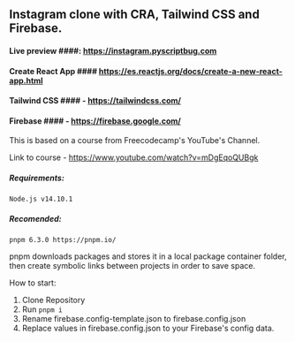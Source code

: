## Instagram clone with CRA, Tailwind CSS and Firebase. ##

#### Live preview ####: https://instagram.pyscriptbug.com

#### Create React App ####  https://es.reactjs.org/docs/create-a-new-react-app.html
#### Tailwind CSS #### - https://tailwindcss.com/
#### Firebase #### - https://firebase.google.com/

This is based on a course from Freecodecamp's YouTube's Channel.

Link to course - https://www.youtube.com/watch?v=mDgEqoQUBgk

##### Requirements: #####
    Node.js v14.10.1

##### Recomended: #####
    pnpm 6.3.0 https://pnpm.io/

pnpm downloads packages and stores it in a local package container folder, then create symbolic links between projects in order to save space.

How to start:

1) Clone Repository
2) Run `pnpm i`
3) Rename firebase.config-template.json to firebase.config.json
4) Replace values in firebase.config.json to your Firebase's config data.
